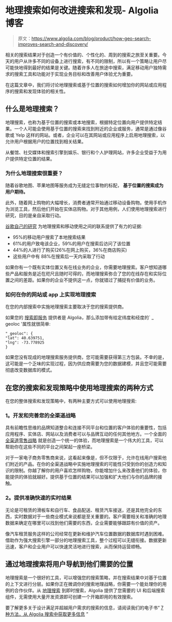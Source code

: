 # 地理搜索如何改进搜索和发现- Algolia 博客

> 原文：<https://www.algolia.com/blog/product/how-geo-search-improves-search-and-discovery/>

相关的搜索结果对于创造一个有价值的、个性化的、周到的搜索之旅至关重要。今天的用户从许多不同的设备上进行搜索，有不同的限制，所以有一个策略让用户尽可能快地得到最好的结果是关键。随着许多人在旅途中搜索，满足移动用户独特需求的搜索工具和功能对于实现业务目标和改善用户体验尤为重要。

在这篇文章中，我们将讨论地理搜索或基于位置的搜索如何增加你的网站或应用程序的搜索和发现体验的相关性。

## [](#what-is-geo-search)什么是地理搜索？

地理搜索，也称为基于位置的搜索或本地搜索，根据特定位置向用户提供特定结果。一个人可能会使用基于位置的搜索来找到附近的企业或服务，通常是通过像谷歌或 Yelp 这样的网站。或者，企业可以在其网站或应用程序上启用地理搜索，以允许用户根据用户的位置找到相关结果。

从餐馆、社交媒体和搜索引擎到娱乐、银行和个人护理网站，许多企业受益于为用户提供特定位置的结果。

### [](#why-does-geo-search-matter)为什么地理搜索很重要？

随着谷歌地图、苹果地图等服务成为无缝定位事物的标配， **基于位置的搜索成为用户期待。**

此外，随着网上购物的大幅增长，消费者通常开始通过移动设备购物。使用手机作为浏览工具，然后他们开始在实体店购物。对于其他用例，人们使用地理搜索进行研究，目的是亲自采取行动。

[谷歌自己的研究](https://www.thinkwithgoogle.com/_qs/documents/699/the-mobile-movement_research-studies.pdf) 为地理搜索和移动使用之间的联系提供了有力的证据:

*   95%的移动用户搜索了本地搜索结果
*   61%的用户致电该企业，59%的用户在搜索后访问了该位置
*   44%的人进行了购买(26%在网上购买，36%在商店购买)
*   这些用户中有 88%在搜索后一天内采取了行动

如果你有一个既有实体位置又有在线业务的企业，你需要地理搜索。客户想知道哪些产品和服务是近在咫尺且随时可得的，而地理搜索弥合了您的在线存在和实际位置之间的差距。如果你的企业不提供这一点，你就错过了捕捉有价值的业务。

### [](#how-to-implement-geo-search-on-your-site-or-app)如何在你的网站或 app 上实现地理搜索

在您的内部搜索中实施地理搜索主要取决于您的搜索提供商。

如果您的 [搜索即服务](https://blog.algolia.com/what-is-search-as-a-service/) 提供者是 Algolia，那么添加带有给定纬度和经度的` _ geoloc '属性就很简单:

```
"_geoloc": {
"lat": 40.639751,
"lng": -73.778925
}
```

如果您没有现成的地理搜索服务提供商，您可能需要获得第三方包装。不幸的是，这可能是一个乏味的实现过程，因为供应商需要为您的数据建模，并且您可能需要彻底改变数据库的模式。

## [](#2-ways-to-use-geo-search-in-your-search-and-discovery-strategy%c2%a0)在您的搜索和发现策略中使用地理搜索的两种方式

在您的整体搜索和发现策略中，有两种主要方式可以使用地理搜索:

### [](#1-develop-and-refine-your-omnichannel-strategy%c2%a0)1。开发和完善您的全渠道战略

具有前瞻性思维的品牌知道整合和连接不同平台和位置的客户体验的重要性，包括应用程序、实体店、网站以及消费者可以与品牌互动的任何其他地方。一个全面的 [全渠道零售战略](https://www.shopify.com/enterprise/omni-channel-retail-strategy) 就是创造一个统一的体验，而地理搜索是一个伟大的工具，可以帮助你在这些不同的平台之间架起一座桥梁。

对于一家电子商务零售商来说，这看起来像是，但不仅限于，允许在线用户搜索他们附近的产品。在你的全渠道战略中实施地理搜索的可能性只受到你的创造力和知识的限制。你越了解你的用户喜欢怎样购物，你能增加什么来改善他们的体验，你能提供的体验就越好。提供基于位置的结果可以加强和扩大他们与你的品牌的接触。

### [](#2-deliver-accurate-and-fast-real-time-results%c2%a0)2。提供准确快速的实时结果

无论是可租赁的滑板车和自行车、食品配送、租赁汽车接送，还是其他完全的东西，实时数据对于一些商业模式来说都是至关重要的。客户需要相关和准确的地理数据来确定在哪里可以找到他们需要的东西，企业需要能够跟踪有价值的资产。

像汽车租赁服务这样的公司经常在更新和维护汽车位置数据的数据库时遇到困难。借助作为强大搜索引擎一部分的地理搜索工具，整个过程可以无缝衔接。数据更新迅速，客户和企业用户可以快速灵活地进行搜索，从而保持运营顺畅。

## [](#navigate-users-to-their-needs-with-geo-search%c2%a0)通过地理搜索将用户导航到他们需要的位置

地理搜索是一个很好的工具，可以增强您的搜索策略，并在搜索结果中对基于位置的上下文进行分层。如果你正在微调你的搜索地理战略，你需要一个能处理你的用例的合作伙伴。从 [地理搜索](https://www.algolia.com/products/search-and-discovery/hosted-search-api/) 到即时搜索，Algolia 提供了您需要的 UI 和后端搜索组件，无需使用大量开发资源即可创建一个开箱即用的有效搜索。

要了解更多关于设计满足并超越用户需求的搜索的信息，请阅读我们的电子书“ [7 种方法，从 Algolia 搜索中获取更多信息](https://resources.algolia.com/mobile-search/7-ways-to-get-more-out-of-algolia-search) ”